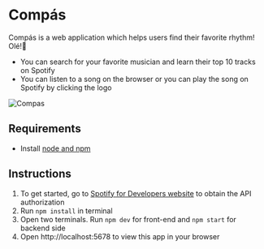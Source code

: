 # Compás
Compás is a web application which helps users find their favorite rhythm! Olé!:dancer:

* You can search for your favorite musician and learn their top 10 tracks on Spotify
* You can listen to a song on the browser or you can play the song on Spotify by clicking the logo

![Compas](https://github.com/seguyy/Compas/blob/main/Compas.gif)


## Requirements
* Install [node and npm](https://docs.npmjs.com/downloading-and-installing-node-js-and-npm)

## Instructions
1) To get started, go to [Spotify for Developers website](https://developer.spotify.com/documentation/web-api) to obtain the API authorization
2) Run `npm install` in terminal
3) Open two terminals. Run `npm dev` for front-end and `npm start` for backend side
4) Open http://localhost:5678 to view this app in your browser
